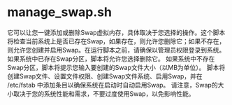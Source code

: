 # manage_swap.sh
它可以让您一键添加或删除Swap虚拟内存，具体取决于您选择的操作。这个脚本将检查当前系统上是否已存在Swap，如果存在，则允许您删除它；如果不存在，则允许您创建并启用Swap。在运行脚本之前，请确保以管理员权限登录到系统。
如果系统中已存在Swap分区，脚本将允许您选择删除它。
如果系统中不存在Swap分区，脚本将提示您输入要创建的Swap文件大小（以MB为单位）。
脚本将创建Swap文件、设置文件权限、创建Swap文件系统、启用Swap，并在 /etc/fstab 中添加条目以确保系统在启动时自动启用Swap。
请注意，Swap的大小取决于您的系统性能和需求，不要过度使用Swap，以免影响性能。
